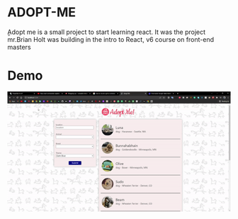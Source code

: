 # ADOPT-ME
ٍAdopt me is a small project to start learning react. It was the project mr.Brian Holt was building in the intro to React, v6 course on front-end masters
# Demo


![gif](./extra/demo.gif)
